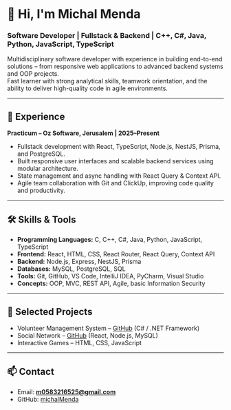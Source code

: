 # 👋 Hi, I'm Michal Menda

### Software Developer | Fullstack & Backend | C++, C#, Java, Python, JavaScript, TypeScript

Multidisciplinary software developer with experience in building end-to-end solutions – from responsive web applications to advanced backend systems and OOP projects.  
Fast learner with strong analytical skills, teamwork orientation, and the ability to deliver high-quality code in agile environments.

---

## 🚀 Experience
**Practicum – Oz Software, Jerusalem | 2025–Present**  
- Fullstack development with React, TypeScript, Node.js, NestJS, Prisma, and PostgreSQL.  
- Built responsive user interfaces and scalable backend services using modular architecture.  
- State management and async handling with React Query & Context API.  
- Agile team collaboration with Git and ClickUp, improving code quality and productivity.  

---

## 🛠️ Skills & Tools
- **Programming Languages:** C, C++, C#, Java, Python, JavaScript, TypeScript  
- **Frontend:** React, HTML, CSS, React Router, React Query, Context API  
- **Backend:** Node.js, Express, NestJS, Prisma  
- **Databases:** MySQL, PostgreSQL, SQL  
- **Tools:** Git, GitHub, VS Code, IntelliJ IDEA, PyCharm, Visual Studio  
- **Concepts:** OOP, MVC, REST API, Agile, basic Information Security  

---

## 📌 Selected Projects
- Volunteer Management System – [GitHub](https://github.com/sara6310472/dotNet5785_9427_1873) (C# / .NET Framework)  
- Social Network – [GitHub](https://github.com/michalMenda/social-api-project) (React, Node.js, MySQL)  
- Interactive Games – HTML, CSS, JavaScript  

---

## 📫 Contact
- Email: **m0583216525@gmail.com**  
- GitHub: [michalMenda](https://github.com/michalMenda)  
